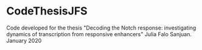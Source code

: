 # CodeThesisJFS
Code developed for the thesis "Decoding the Notch response: investigating dynamics of transcription from responsive enhancers" Julia Falo Sanjuan. January 2020
